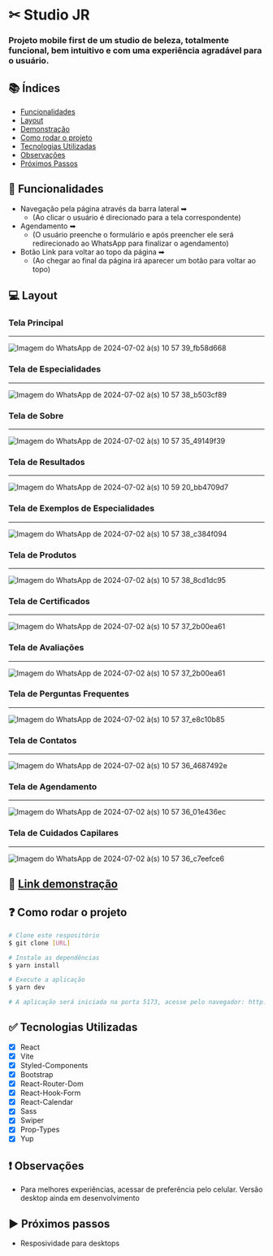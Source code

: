 # ✂ Studio JR
### Projeto mobile first de um studio de beleza, totalmente funcional, bem intuitivo e com uma experiência agradável para o usuário.

## 📚 Índices
- [Funcionalidades](#-funcionalidades)
- [Layout](#-layout)
- [Demonstração](#-link-demonstração)
- [Como rodar o projeto](#-como-rodar-o-projeto)
- [Tecnologias Utilizadas](#-tecnologias-utilizadas)
- [Observações](#-observações)
- [Próximos Passos](#-próximos-passos)

## 🔧 Funcionalidades
- Navegação pela página através da barra lateral ➡
  - (Ao clicar o usuário é direcionado para a tela correspondente)
- Agendamento ➡
  - (O usuário preenche o formulário e após preencher ele será redirecionado ao WhatsApp para finalizar o agendamento)
- Botão Link para voltar ao topo da página ➡
  - (Ao chegar ao final da página irá aparecer um botão para voltar ao topo)

## 💻 Layout 

### Tela Principal
<hr />

![Imagem do WhatsApp de 2024-07-02 à(s) 10 57 39_fb58d668](https://github.com/Renanjuniior6/StudioJR/assets/106713211/e5d7a031-c988-4b8d-bca0-41e7b4a5bdc6)


### Tela de Especialidades 
<hr />

![Imagem do WhatsApp de 2024-07-02 à(s) 10 57 38_b503cf89](https://github.com/Renanjuniior6/StudioJR/assets/106713211/18aee25a-7fd3-4330-811e-aa687d93085f)


### Tela de Sobre 
<hr />

![Imagem do WhatsApp de 2024-07-02 à(s) 10 57 35_49149f39](https://github.com/Renanjuniior6/StudioJR/assets/106713211/1572ea23-ea65-4175-a352-c988a321eed8)


### Tela de Resultados
<hr />

![Imagem do WhatsApp de 2024-07-02 à(s) 10 59 20_bb4709d7](https://github.com/Renanjuniior6/StudioJR/assets/106713211/6750b488-7e9b-4e4f-9581-9556207f7271)


### Tela de Exemplos de Especialidades 
<hr />

![Imagem do WhatsApp de 2024-07-02 à(s) 10 57 38_c384f094](https://github.com/Renanjuniior6/StudioJR/assets/106713211/58a2016a-27f7-4889-b4ec-f2565aec5905)


### Tela de Produtos
<hr />

![Imagem do WhatsApp de 2024-07-02 à(s) 10 57 38_8cd1dc95](https://github.com/Renanjuniior6/StudioJR/assets/106713211/8ae163ab-d3f5-4d3d-8feb-78929ffb9fb7)

### Tela de Certificados
<hr />

![Imagem do WhatsApp de 2024-07-02 à(s) 10 57 37_2b00ea61](https://github.com/Renanjuniior6/StudioJR/assets/106713211/427b5ab3-c2af-44a7-913a-e0271ba307e1)

### Tela de Avaliações
<hr />

![Imagem do WhatsApp de 2024-07-02 à(s) 10 57 37_2b00ea61](https://github.com/Renanjuniior6/StudioJR/assets/106713211/427aef38-a5f6-4a85-8ee4-56b3ed7dcec0)

### Tela de Perguntas Frequentes
<hr />

![Imagem do WhatsApp de 2024-07-02 à(s) 10 57 37_e8c10b85](https://github.com/Renanjuniior6/StudioJR/assets/106713211/cbe0a84b-5487-490e-b772-dccab4ac3f78)

### Tela de Contatos
<hr />

![Imagem do WhatsApp de 2024-07-02 à(s) 10 57 36_4687492e](https://github.com/Renanjuniior6/StudioJR/assets/106713211/4ccf9247-3df8-4df7-8a86-3bd75113d012)

### Tela de Agendamento
<hr />

![Imagem do WhatsApp de 2024-07-02 à(s) 10 57 36_01e436ec](https://github.com/Renanjuniior6/StudioJR/assets/106713211/a924567d-9cbf-4efa-a46e-840e0ffeb4c9)

### Tela de Cuidados Capilares
<hr />

![Imagem do WhatsApp de 2024-07-02 à(s) 10 57 36_c7eefce6](https://github.com/Renanjuniior6/StudioJR/assets/106713211/fcdd1629-367b-4d37-82e2-1c1e24644506)

## 📲 [Link demonstração](https://studio-jr.vercel.app/)

## ❓ Como rodar o projeto
```bash
# Clone este respositório
$ git clone [URL]

# Instale as dependências
$ yarn install

# Execute a aplicação
$ yarn dev

# A aplicação será iniciada na porta 5173, acesse pelo navegador: http://localhost:5173
```
## ✅ Tecnologias Utilizadas
- [X] React
- [X] Vite
- [X] Styled-Components
- [X] Bootstrap
- [X] React-Router-Dom
- [X] React-Hook-Form
- [X] React-Calendar
- [X] Sass
- [X] Swiper
- [X] Prop-Types
- [X] Yup

## ❗ Observações 
- Para melhores experiências, acessar de preferência pelo celular. Versão desktop ainda em desenvolvimento

## ▶ Próximos passos
- Resposividade para desktops
